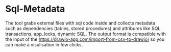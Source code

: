 # Sql-Metadata

The tool grabs external files with sql code inside and collects metadata such as dependencies (tables, stored procedures) and attribures like SQL transactions, app_locks, dynamic SQL. The output format is compatible with the input of the https://drawio-app.com/import-from-csv-to-drawio/ so you can make a visulisation in few clicks.

